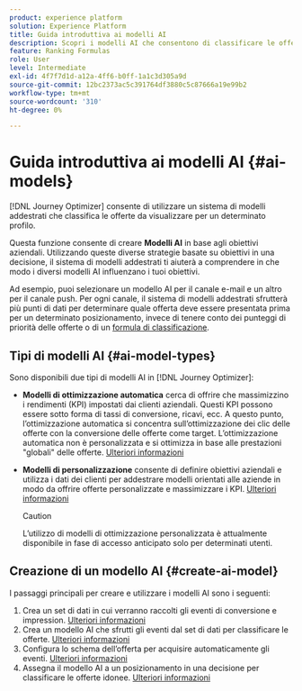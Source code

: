 ```yaml
---
product: experience platform
solution: Experience Platform
title: Guida introduttiva ai modelli AI
description: Scopri i modelli AI che consentono di classificare le offerte
feature: Ranking Formulas
role: User
level: Intermediate
exl-id: 4f7f7d1d-a12a-4ff6-b0ff-1a1c3d305a9d
source-git-commit: 12bc2373ac5c391764df3880c5c87666a19e99b2
workflow-type: tm+mt
source-wordcount: '310'
ht-degree: 0%

---
```


# Guida introduttiva ai modelli AI {#ai-models}

[!DNL Journey Optimizer] consente di utilizzare un sistema di modelli addestrati che classifica le offerte da visualizzare per un determinato profilo.

Questa funzione consente di creare **Modelli AI** in base agli obiettivi aziendali. Utilizzando queste diverse strategie basate su obiettivi in una decisione, il sistema di modelli addestrati ti aiuterà a comprendere in che modo i diversi modelli AI influenzano i tuoi obiettivi.

Ad esempio, puoi selezionare un modello AI per il canale e-mail e un altro per il canale push. Per ogni canale, il sistema di modelli addestrati sfrutterà più punti di dati per determinare quale offerta deve essere presentata prima per un determinato posizionamento, invece di tenere conto dei punteggi di priorità delle offerte o di un [formula di classificazione](create-ranking-formulas.md).

## Tipi di modelli AI {#ai-model-types}

Sono disponibili due tipi di modelli AI in [!DNL Journey Optimizer]:

* **Modelli di ottimizzazione automatica** cerca di offrire che massimizzino i rendimenti (KPI) impostati dai clienti aziendali. Questi KPI possono essere sotto forma di tassi di conversione, ricavi, ecc. A questo punto, l’ottimizzazione automatica si concentra sull’ottimizzazione dei clic delle offerte con la conversione delle offerte come target. L’ottimizzazione automatica non è personalizzata e si ottimizza in base alle prestazioni &quot;globali&quot; delle offerte. [Ulteriori informazioni](auto-optimization-model.md)

* **Modelli di personalizzazione** consente di definire obiettivi aziendali e utilizza i dati dei clienti per addestrare modelli orientati alle aziende in modo da offrire offerte personalizzate e massimizzare i KPI. [Ulteriori informazioni](personalized-optimization-model.md)

   >[!CAUTION]
   >
   >L’utilizzo di modelli di ottimizzazione personalizzata è attualmente disponibile in fase di accesso anticipato solo per determinati utenti.

## Creazione di un modello AI {#create-ai-model}

I passaggi principali per creare e utilizzare i modelli AI sono i seguenti:

1. Crea un set di dati in cui verranno raccolti gli eventi di conversione e impression. [Ulteriori informazioni](create-dataset.md)
1. Crea un modello AI che sfrutti gli eventi dal set di dati per classificare le offerte. [Ulteriori informazioni](create-ranking-strategies.md)
1. Configura lo schema dell’offerta per acquisire automaticamente gli eventi. [Ulteriori informazioni](schema-requirement.md)
1. Assegna il modello AI a un posizionamento in una decisione per classificare le offerte idonee. [Ulteriori informazioni](../offer-activities/configure-offer-selection.md)
